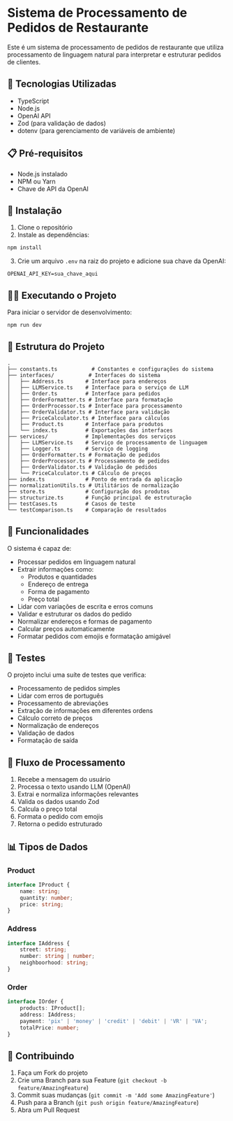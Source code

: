 # Sistema de Processamento de Pedidos de Restaurante

Este é um sistema de processamento de pedidos de restaurante que utiliza processamento de linguagem natural para interpretar e estruturar pedidos de clientes.

## 🚀 Tecnologias Utilizadas

- TypeScript
- Node.js
- OpenAI API
- Zod (para validação de dados)
- dotenv (para gerenciamento de variáveis de ambiente)

## 📋 Pré-requisitos

- Node.js instalado
- NPM ou Yarn
- Chave de API da OpenAI

## 🔧 Instalação

1. Clone o repositório
2. Instale as dependências:
```bash
npm install
```
3. Crie um arquivo `.env` na raiz do projeto e adicione sua chave da OpenAI:
```
OPENAI_API_KEY=sua_chave_aqui
```

## 🏃‍♂️ Executando o Projeto

Para iniciar o servidor de desenvolvimento:
```bash
npm run dev
```

## 📁 Estrutura do Projeto

```
.
├── constants.ts           # Constantes e configurações do sistema
├── interfaces/           # Interfaces do sistema
│   ├── Address.ts       # Interface para endereços
│   ├── LLMService.ts    # Interface para o serviço de LLM
│   ├── Order.ts         # Interface para pedidos
│   ├── OrderFormatter.ts # Interface para formatação
│   ├── OrderProcessor.ts # Interface para processamento
│   ├── OrderValidator.ts # Interface para validação
│   ├── PriceCalculator.ts # Interface para cálculos
│   ├── Product.ts       # Interface para produtos
│   └── index.ts         # Exportações das interfaces
├── services/            # Implementações dos serviços
│   ├── LLMService.ts    # Serviço de processamento de linguagem
│   ├── Logger.ts        # Serviço de logging
│   ├── OrderFormatter.ts # Formatação de pedidos
│   ├── OrderProcessor.ts # Processamento de pedidos
│   ├── OrderValidator.ts # Validação de pedidos
│   └── PriceCalculator.ts # Cálculo de preços
├── index.ts             # Ponto de entrada da aplicação
├── normalizationUtils.ts # Utilitários de normalização
├── store.ts             # Configuração dos produtos
├── structurize.ts       # Função principal de estruturação
├── testCases.ts         # Casos de teste
└── testComparison.ts    # Comparação de resultados
```

## 📝 Funcionalidades

O sistema é capaz de:
- Processar pedidos em linguagem natural
- Extrair informações como:
  - Produtos e quantidades
  - Endereço de entrega
  - Forma de pagamento
  - Preço total
- Lidar com variações de escrita e erros comuns
- Validar e estruturar os dados do pedido
- Normalizar endereços e formas de pagamento
- Calcular preços automaticamente
- Formatar pedidos com emojis e formatação amigável

## 🧪 Testes

O projeto inclui uma suíte de testes que verifica:
- Processamento de pedidos simples
- Lidar com erros de português
- Processamento de abreviações
- Extração de informações em diferentes ordens
- Cálculo correto de preços
- Normalização de endereços
- Validação de dados
- Formatação de saída

## 🔄 Fluxo de Processamento

1. Recebe a mensagem do usuário
2. Processa o texto usando LLM (OpenAI)
3. Extrai e normaliza informações relevantes
4. Valida os dados usando Zod
5. Calcula o preço total
6. Formata o pedido com emojis
7. Retorna o pedido estruturado

## 📊 Tipos de Dados

### Product
```typescript
interface IProduct {
    name: string;
    quantity: number;
    price: string;
}
```

### Address
```typescript
interface IAddress {
    street: string;
    number: string | number;
    neighboorhood: string;
}
```

### Order
```typescript
interface IOrder {
    products: IProduct[];
    address: IAddress;
    payment: 'pix' | 'money' | 'credit' | 'debit' | 'VR' | 'VA';
    totalPrice: number;
}
```

## 🤝 Contribuindo

1. Faça um Fork do projeto
2. Crie uma Branch para sua Feature (`git checkout -b feature/AmazingFeature`)
3. Commit suas mudanças (`git commit -m 'Add some AmazingFeature'`)
4. Push para a Branch (`git push origin feature/AmazingFeature`)
5. Abra um Pull Request
